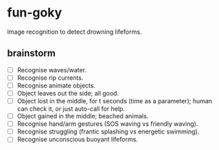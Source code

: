 # fun-goky
Image recognition to detect drowning lifeforms.

## brainstorm
- [ ] Recognise waves/water.
- [ ] Recognise rip currents.
- [ ] Recognise animate objects.
- [ ] Object leaves out the side; all good.
- [ ] Object lost in the middle, for t seconds (time as a parameter); human can check it, or just auto-call for help.
- [ ] Object gained in the middle; beached animals.
- [ ] Recognise hand/arm gestures (SOS waving vs friendly waving).
- [ ] Recognise struggling (frantic splashing vs energetic swimming).
- [ ] Recognise unconscious buoyant lifeforms.
